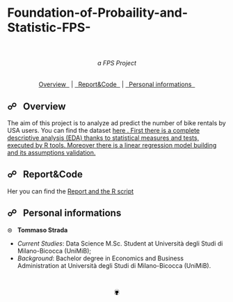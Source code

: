 # Foundation-of-Probaility-and-Statistic-FPS-

<p align="center">
  <img src="" width="60%">
</p>
  <h6 align="center">a FPS Project</h6>
<p align="center">
  <a href="#overview">Overview &nbsp;</a> |
  <a href="#Report&Code">&nbsp; Report&Code &nbsp;</a> |
  <a href="#Personalinformations">&nbsp; Personal informations &nbsp;</a>
</p>

<a name="overview"></a>
## &#9741; &nbsp; Overview
The aim of this project is to analyze ad predict the number of bike rentals by USA users.
You can find the dataset <a href="https://archive.ics.uci.edu/ml/datasets/bike+sharing+dataset">here .
First there is a complete descriptive analysis (EDA) thanks to statistical measures and tests, executed by R tools. 
Moreover there is a linear regression model building and its assumptions validation.

<a name="Report&Code"></a>
## &#9741; &nbsp; Report&Code 
Her you can find the <a href="">Report and the <a href="">R script


<a name="Personal informations"></a>
## &#9741; &nbsp; Personal informations

&#8860; &nbsp; **Tommaso Strada** 

- *Current Studies*: Data Science M.Sc. Student at Università degli Studi di Milano-Bicocca (UniMiB);
- *Background*: Bachelor degree in Economics and Business Administration at Università degli Studi di Milano-Bicocca (UniMiB).
<br>

<p align = "center">
  <a href = "https://github.com/TStrada"><img src="https://github.com/TStrada/TStrada/blob/main/GitHub_image.png" width = "2.5%"></a>
</p>

<p align = "center">
<!--   <a href = "https linkedin"><img src="link sub directory image linkedin " width = "2.3%"></a> -->
</p>
